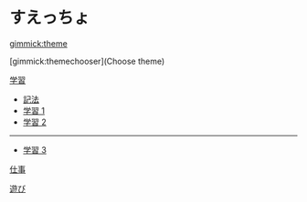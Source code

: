﻿# すえっちょ

[gimmick:theme](cyborg)

[gimmick:themechooser](Choose theme)

[学習]()

- [記法](code.md)
- [学習 1](study1.md)
- [学習 2](study2.md)

---

- [学習 3](study3.md)

[仕事](job.md)

[遊び](play.md)
